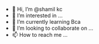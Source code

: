 - 👋 Hi, I’m @shamil kc
- 👀 I’m interested in ...
- 🌱 I’m currently learning Bca
- 💞️ I’m looking to collaborate on ...
- 📫 How to reach me ...

<!---
shamil kc/shamil kc is a ✨ special ✨ repository because its `README.md` (this file) appears on your GitHub profile.
You can click the Preview link to take a look at your changes.
--->
